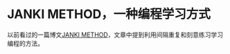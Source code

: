# JANKI METHOD，一种编程学习方式

以前看过的一篇博文[JANKI METHOD](http://www.jackkinsella.ie/articles/janki-method)，文章中提到利用间隔重复和刻意练习学习编程的方法。
